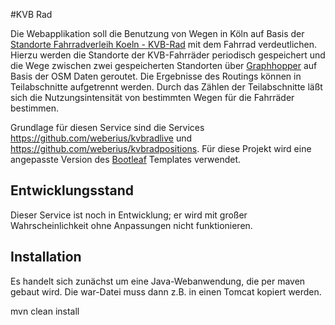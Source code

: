 #KVB Rad

Die Webapplikation soll die Benutzung von Wegen in Köln auf Basis der [Standorte Fahrradverleih Koeln - KVB-Rad](http://www.offenedaten-koeln.de/dataset/standorte-fahrradverleih-koeln-kvb-rad) mit dem Fahrrad verdeutlichen. Hierzu werden die Standorte der KVB-Fahrräder periodisch gespeichert und die Wege zwischen zwei gespeicherten Standorten über [Graphhopper](https://graphhopper.com/) auf Basis der OSM Daten geroutet. Die Ergebnisse des Routings können in Teilabschnitte aufgetrennt werden. Durch das Zählen der Teilabschnitte läßt sich die Nutzungsintensität von bestimmten Wegen für die Fahrräder bestimmen.

Grundlage für diesen Service sind die Services https://github.com/weberius/kvbradlive und https://github.com/weberius/kvbradpositions. Für diese Projekt  wird eine angepasste Version des [Bootleaf](https://github.com/bmcbride/bootleaf) Templates verwendet. 

## Entwicklungsstand

Dieser Service ist noch in Entwicklung; er wird mit großer Wahrscheinlichkeit ohne Anpassungen nicht funktionieren.

## Installation

Es handelt sich zunächst um eine Java-Webanwendung, die per maven gebaut wird. Die war-Datei muss dann z.B. in einen Tomcat kopiert werden.

mvn clean install
